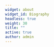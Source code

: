 ```yaml
---
widget: about
widget_id: Biography
headless: true
weight: 30
title: ""
active: true
author: admin
---
```


